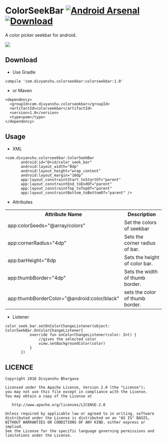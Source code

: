 # ColorSeekBar [![Android Arsenal]( https://img.shields.io/badge/Android%20Arsenal-ColorSeekBar-green.svg?style=flat )]( https://android-arsenal.com/details/1/7095 ) [ ![Download](https://api.bintray.com/packages/divyanshub024/maven/colorseekbar/images/download.svg) ](https://bintray.com/divyanshub024/maven/colorseekbar/_latestVersion)
A color picker seekbar for android.

<img src = "https://github.com/divyanshub024/ColorSeekBar/blob/master/Art/seekbar.gif" />

## Download
 - Use Gradle
```
compile 'com.divyanshu.colorseekbar:colorseekbar:1.0'
```
- or Maven

```
<dependency>
  <groupId>com.divyanshu.colorseekbar</groupId>
  <artifactId>colorseekbar</artifactId>
  <version>1.0</version>
  <type>pom</type>
</dependency>
```

## Usage

 - XML
 ```
 <com.divyanshu.colorseekbar.ColorSeekBar
        android:id="@+id/color_seek_bar"
        android:layout_width="0dp"
        android:layout_height="wrap_content"
        android:layout_margin="16dp"
        app:layout_constraintStart_toStartOf="parent"
        app:layout_constraintEnd_toEndOf="parent"
        app:layout_constraintTop_toTopOf="parent"
        app:layout_constraintBottom_toBottomOf="parent" />
```

- Attributes

<table>
 <th>Attribute Name</th>
 <th>Description</th>
 <tr>
    <td>app:colorSeeds="@array/colors"</td>
    <td>Set the colors of seekbar</td>
 </tr>
  <tr>
    <td>app:cornerRadius="4dp"</td>
    <td>Sets the corner radius of bar.</td>
 </tr> 
 <tr>
    <td>app:barHeight="8dp</td>
    <td>Sets the height of color bar.</td>
 </tr>
  <tr>
    <td>app:thumbBorder="4dp"</td>
    <td>Sets the width of thumb border.</td>
 </tr>
  <tr>
    <td>app:thumbBorderColor="@android:color/black"</td>
    <td>sets the color of thumb border.</td>
 </tr>
 </table>
 
 - Listener
 
 ```
 color_seek_bar.setOnColorChangeListener(object: ColorSeekBar.OnColorChangeListener{
            override fun onColorChangeListener(color: Int) {
                //gives the selected color
                view.setBackgroundColor(color)
            }
        })
```

## LICENCE
```
Copyright 2018 Divyanshu Bhargava

Licensed under the Apache License, Version 2.0 (the "License");
you may not use this file except in compliance with the License.
You may obtain a copy of the License at

   http://www.apache.org/licenses/LICENSE-2.0

Unless required by applicable law or agreed to in writing, software
distributed under the License is distributed on an "AS IS" BASIS,
WITHOUT WARRANTIES OR CONDITIONS OF ANY KIND, either express or implied.
See the License for the specific language governing permissions and
limitations under the License.
```
